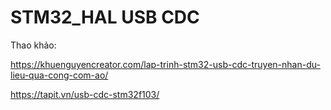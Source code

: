 # STM32_HAL USB CDC
Thao khảo:

https://khuenguyencreator.com/lap-trinh-stm32-usb-cdc-truyen-nhan-du-lieu-qua-cong-com-ao/

https://tapit.vn/usb-cdc-stm32f103/
